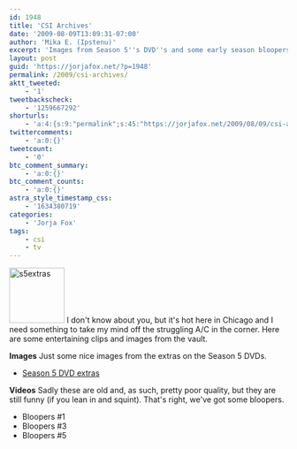 ```yaml
---
id: 1948
title: 'CSI Archives'
date: '2009-08-09T13:09:31-07:00'
author: 'Mika E. (Ipstenu)'
excerpt: 'Images from Season 5''s DVD''s and some early season bloopers as a summer treat.'
layout: post
guid: 'https://jorjafox.net/?p=1948'
permalink: /2009/csi-archives/
aktt_tweeted:
    - '1'
tweetbackscheck:
    - '1259667292'
shorturls:
    - 'a:4:{s:9:"permalink";s:45:"https://jorjafox.net/2009/08/09/csi-archives/";s:7:"tinyurl";s:26:"http://tinyurl.com/ygxzaql";s:4:"isgd";s:18:"http://is.gd/53sXV";s:5:"bitly";s:20:"http://bit.ly/2lCFk6";}'
twittercomments:
    - 'a:0:{}'
tweetcount:
    - '0'
btc_comment_summary:
    - 'a:0:{}'
btc_comment_counts:
    - 'a:0:{}'
astra_style_timestamp_css:
    - '1634380719'
categories:
    - 'Jorja Fox'
tags:
    - csi
    - tv
---
```


<img src="//static.jorjafox.net/wordpress/2009/08/s5extras-100x100.jpg" alt="s5extras" title="s5extras" width="100" height="100" class="alignleft size-thumbnail wp-image-1949" /> I don't know about you, but it's hot here in Chicago and I need something to take my mind off the struggling A/C in the corner.  Here are some entertaining clips and images from the vault.<br style="clear:both;" />

**Images**
Just some nice images from the extras on the Season 5 DVDs.
<ul>
	<li><a href="https://jorjafox.net/gallery/tv/csi/extras/2005-dvd/">Season 5 DVD extras</a></li>
</ul>

**Videos**
Sadly these are old and, as such, pretty poor quality, but they are still funny (if you lean in and squint). That's right, we've got some bloopers.
<ul>
	<li>Bloopers #1</li>
	<li>Bloopers #3</li>
	<li>Bloopers #5</li>
</ul>
